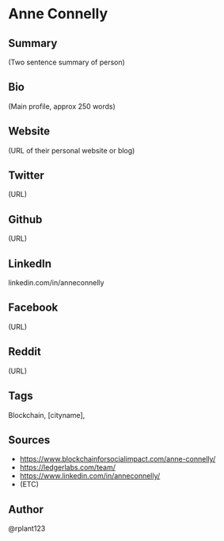 # Anne Connelly

## Summary
(Two sentence summary of person)

## Bio
(Main profile, approx 250 words)

## Website
(URL of their personal website or blog)

## Twitter
(URL)

## Github
(URL)

## LinkedIn
linkedin.com/in/anneconnelly

## Facebook
(URL)

## Reddit
(URL)

## Tags
Blockchain, [cityname], 

## Sources
- https://www.blockchainforsocialimpact.com/anne-connelly/
- https://ledgerlabs.com/team/
- https://www.linkedin.com/in/anneconnelly/
- (ETC)

## Author
@rplant123
